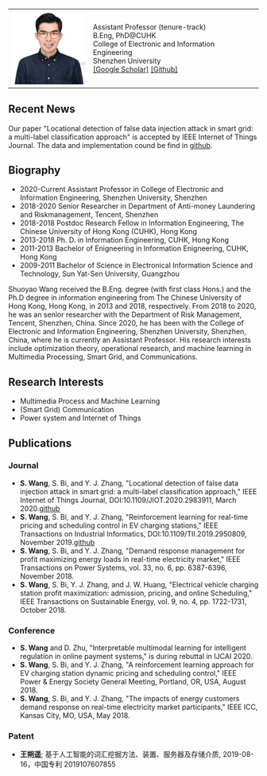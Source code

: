 <table border="0" cellpadding="0" cellspacing="0">
<tbody border="0">
<tr border="0">
<td border="0">
<a href="./ShuoyaoWang.jpg"><img src="./ShuoyaoWang.jpg" alt="Photo" width="150" style="max-width:100%;"></a>  </td>
<td align="left" border="0">
  <p>Assistant Professor (tenure-track) <br>
B.Eng, PhD@CUHK <br>
College of Electronic and Information Engineering <br>
Shenzhen University <br>
<a href="https://scholar.google.com.hk/citations?user=Bx2v5H8AAAAJ&amp;hl=en" rel="nofollow">[Google Scholar]</a>
<a href="https://github.com/wsycuhk.github.io">[Github]</a></p>
</td></tr></tbody></table>


## Recent News
Our paper "Locational detection of false data injection attack in smart grid: a multi-label classification approach" is accepted by IEEE Internet of Things Journal. The data and implementation cound be find in [github](https://github.com/wsyCUHK/WSYCUHK_FDIA).

## Biography
- 2020-Current Assistant Professor in College of Electronic and Information Engineering, Shenzhen University, Shenzhen
- 2018-2020 Senior Researcher in Department of Anti-money Laundering and Riskmanagement, Tencent, Shenzhen
- 2018-2018 Postdoc Research Fellow in Information Engineering, The Chinese University of Hong Kong (CUHK), Hong Kong
- 2013-2018 Ph. D. in Information Engineering, CUHK, Hong Kong
- 2011-2013 Bachelor of Enigneering in Information Enigneering, CUHK, Hong Kong 
- 2009-2011 Bachelor of Science in Electronical Information Science and Technology, Sun Yat-Sen University, Guangzhou

Shuoyao Wang received the B.Eng. degree (with first class Hons.) and the Ph.D degree in information engineering from The Chinese University of Hong Kong, Hong Kong, in 2013 and 2018, respectively. From 2018 to 2020, he was an senior researcher with the Department of Risk Management, Tencent, Shenzhen, China. Since 2020, he has been with the College of Electronic and Information Engineering, Shenzhen University, Shenzhen, China, where he is currently an Assistant Professor. His research interests include optimization theory, operational research, and machine learning in Multimedia Processing, Smart Grid, and Communications.

## Research Interests
- Multimedia Process and Machine Learning
- (Smart Grid) Communication
- Power system and Internet of Things

## Publications
### Journal
- **S. Wang**, S. Bi, and Y. J. Zhang, "Locational detection of false data injection attack in smart grid: a multi-label classification approach," IEEE Internet of Things Journal, DOI:10.1109/JIOT.2020.2983911, March 2020.[github](https://github.com/wsyCUHK/WSYCUHK_FDIA)
- **S. Wang**, S. Bi, and Y. J. Zhang, "Reinforcement learning for real-time pricing and scheduling control in EV charging stations," IEEE Transactions on Industrial Informatics, DOI:10.1109/TII.2019.2950809, November 2019.[github](https://github.com/wsyCUHK/Reinforcement-Learning-for-Real-time-Pricing-and-Scheduling-Control-in-EV-Charging-Stations) 
- **S. Wang**, S. Bi, and Y. J. Zhang, "Demand response management for profit maximizing energy loads in real-time electricity market,"  IEEE Transactions on Power Systems, vol. 33, no. 6, pp. 6387-6396, November 2018.
- **S. Wang**, S. Bi, Y. J. Zhang, and J. W. Huang, "Electrical vehicle charging station profit maximization: admission, pricing, and online Scheduling," IEEE Transactions on Sustainable Energy, vol. 9, no. 4, pp. 1722-1731, October 2018.

### Conference
- **S. Wang** and D. Zhu, "Interpretable multimodal learning for intelligent regulation in online payment systems," is during rebuttal in IJCAI 2020.
- **S. Wang**, S. Bi, and Y. J. Zhang, "A reinforcement learning approach for EV charging station dynamic pricing and scheduling control," IEEE Power & Energy Society General Meeting, Portland, OR, USA, August 2018.
- **S. Wang**, S. Bi, and Y. J. Zhang, "The impacts of energy customers demand response on real-time electricity market participants," IEEE ICC, Kansas City, MO, USA, May 2018. 

### Patent
- **王朔遥**; 基于人工智能的词汇挖掘方法、装置、服务器及存储介质, 2019-08-16，中国专利 2019107607855
